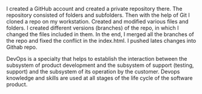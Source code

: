 I created a GitHub account and created a private repository there. The repository consisted of folders and subfolders. 
Then with the help of Git I cloned a repo on my workstation. Created and modified various files and folders.
I created different versions (branches) of the repo, in which I changed the files included in them. 
In the end, I merged all the branches of the repo and fixed the conflict in the index.html. I pushed lates changes into Githab repo. 


DevOps is a specialty that helps to establish the interaction between the subsystem of product development and the subsystem of support (testing, support) and the subsystem of its operation by the customer. 
Devops knowledge and skills are used at all stages of the life cycle of the software product.
